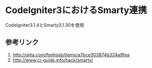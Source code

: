 CodeIgniter3におけるSmarty連携
======================
CodeIgniter3.1.4とSmarty3.1.30を使用
 
参考リンク
--------
1. http://qiita.com/fgnhssb/items/a7bce303874b324a9fea
2. http://www.ci-guide.info/hack/smarty/
 